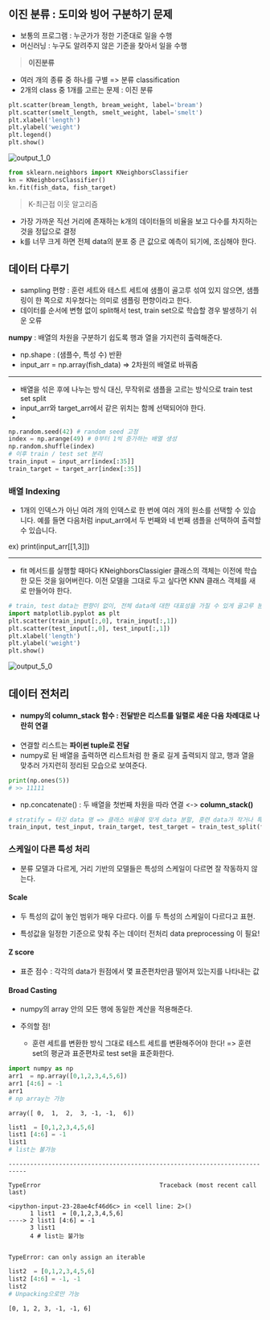 ## **이진 분류** : 도미와 빙어 구분하기 문제

- 보통의 프로그램 : 누군가가 정한 기준대로 일을 수행
- 머신러닝 : 누구도 알려주지 않은 기준을 찾아서 일을 수행

> **이진분류**
- 여러 개의 종류 중 하나를 구별 => 분류 classification
- 2개의 class 중 1개를 고르는 문제 : 이진 분류


```python
plt.scatter(bream_length, bream_weight, label='bream')
plt.scatter(smelt_length, smelt_weight, label='smelt')
plt.xlabel('length')
plt.ylabel('weight')
plt.legend()
plt.show()
```
    

![output_1_0](https://github.com/user-attachments/assets/f2ab74cc-7eb9-4441-8b4f-0c86ed0c8d42)

```python
from sklearn.neighbors import KNeighborsClassifier
kn = KNeighborsClassifier()
kn.fit(fish_data, fish_target)
```

> K-최근접 이웃 알고리즘
- 가장 가까운 직선 거리에 존재하는 k개의 데이터들의 비율을 보고 다수를 차지하는 것을 정답으로 결정
- k를 너무 크게 하면 전체 data의 분포 중 큰 값으로 예측이 되기에, 조심해야 한다.



## **데이터 다루기**

- sampling 편향 : 훈련 세트와 테스트 세트에 샘플이 골고루 섞여 있지 않으면, 샘플링이 한 쪽으로 치우쳤다는 의미로 샘플링 편향이라고 한다.
- 데이터를 순서에 변형 없이 split해서 test, train set으로 학습할 경우 발생하기 쉬운 오류


**numpy** : 배열의 차원을 구분하기 쉽도록 행과 열을 가지런히 출력해준다.
- np.shape : (샘플수, 특성 수) 반환
- input_arr = np.array(fish_data) => 2차원의 배열로 바꿔줌
---
- 배열을 섞은 후에 나누는 방식 대신, 무작위로 샘플을 고르는 방식으로 train test set split
- input_arr와 target_arr에서 같은 위치는 함께 선택되어야 한다.
-
```python
np.random.seed(42) # random seed 고정
index = np.arange(49) # 0부터 1씩 증가하는 배열 생성
np.random.shuffle(index)
# 이후 train / test set 분리
train_input = input_arr[index[:35]]
train_target = target_arr[index[:35]]
```
### 배열 Indexing
- 1개의 인덱스가 아닌 여려 개의 인덱스로 한 번에 여러 개의 원소를 선택할 수 있습니다. 예를 들면 다음처럼 input_arr에서 두 번째와 네 번째 샘플을 선택하여 출력할 수 있습니다.

 ex) print(input_arr[[1,3]])

---
- fit 메서드를 실행할 때마다 KNeighborsClassigier 클래스의 객체는 이전에 학습한 모든 것을 잃어버린다. 이전 모델을 그대로 두고 싶다면 KNN 클래스 객체를 새로 만들어야 한다.



```python
# train, test data는 편향이 없이, 전체 data에 대한 대표성을 가질 수 있게 골고루 분포되어 있어야 한다.
import matplotlib.pyplot as plt
plt.scatter(train_input[:,0], train_input[:,1])
plt.scatter(test_input[:,0], test_input[:,1])
plt.xlabel('length')
plt.ylabel('weight')
plt.show()
```

![output_5_0](https://github.com/user-attachments/assets/c980f21d-b007-4191-b0ce-3e7f440f5575)

## 데이터 전처리
- #### **numpy의 column_stack 함수** : 전달받은 리스트를 일렬로 세운 다음 차례대로 나란히 연결
- 연결할 리스트는 **파이썬 tuple로 전달**
- numpy로 된 배열을 출력하면 리스트처럼 한 줄로 길게 출력되지 않고, 행과 열을 맞추러 가지런히 정리된 모습으로 보여준다.

```python
print(np.ones(5))
# >> 11111
```
- np.concatenate() : 두 배열을 첫번째 차원을 따라 연결 <-> **column_stack()**

```python
# stratify = 타깃 data 명 => 클래스 비율에 맞게 data 분할, 훈련 data가 작거나 특정 클래스의 샘플 개수가 적을 때 특히 유용
train_input, test_input, train_target, test_target = train_test_split(fish_data, fish_target, stratify = fish_target, random_state = 42)
```
### **스케일이 다른 특성 처리**
- 분류 모델과 다르게, 거리 기반의 모델들은 특성의 스케일이 다르면 잘 작동하지 않는다.

#### Scale
- 두 특성의 값이 놓인 범위가 매우 다르다. 이를 두 특성의 스케일이 다르다고 표현.

- 특성값을 일정한 기준으로 맞춰 주는 데이터 전처리 data preprocessing 이 필요!

#### Z score
- 표준 점수 : 각각의 data가 원점에서 몇 표준편차만큼 떨어져 있는지를 나타내는 값

#### **Broad Casting**
- numpy의 array 안의 모든 행에 동일한 계산을 적용해준다.

- 주의할 점!
  - 훈련 세트를 변환한 방식 그대로 테스트 세트를 변환해주어야 한다! => 훈련 set의 평균과 표준편차로 test set을 표준화한다.


```python
import numpy as np
arr1  = np.array([0,1,2,3,4,5,6])
arr1 [4:6] = -1
arr1
# np array는 가능
```




    array([ 0,  1,  2,  3, -1, -1,  6])




```python
list1  = [0,1,2,3,4,5,6]
list1 [4:6] = -1
list1
# list는 불가능
```


    ---------------------------------------------------------------------------

    TypeError                                 Traceback (most recent call last)

    <ipython-input-23-28ae4cf46d6c> in <cell line: 2>()
          1 list1  = [0,1,2,3,4,5,6]
    ----> 2 list1 [4:6] = -1
          3 list1
          4 # list는 불가능
    

    TypeError: can only assign an iterable



```python
list2  = [0,1,2,3,4,5,6]
list2 [4:6] = -1, -1
list2
# Unpacking으로만 가능
```




    [0, 1, 2, 3, -1, -1, 6]


